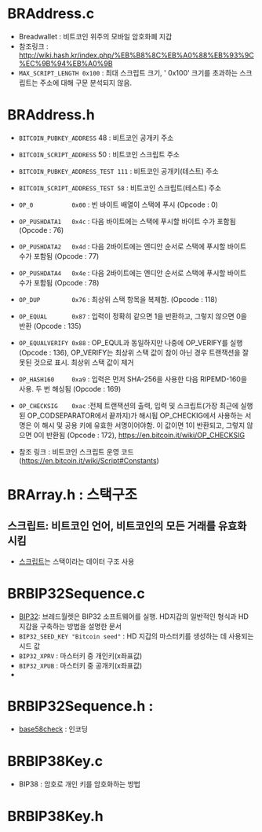 # BRAddress.c
- Breadwallet : 비트코인 위주의 모바일 암호화폐 지갑
- 참조링크 : http://wiki.hash.kr/index.php/%EB%B8%8C%EB%A0%88%EB%93%9C%EC%9B%94%EB%A0%9B 
- `MAX_SCRIPT_LENGTH 0x100` : 최대 스크립트 크기, ' 0x100' 크기를 초과하는 스크립트는 주소에 대해 구문 분석되지 않음.

# BRAddress.h
- `BITCOIN_PUBKEY_ADDRESS`      48 : 비트코인 공개키 주소
- `BITCOIN_SCRIPT_ADDRESS`      50 : 비트코인 스크립트 주소
- `BITCOIN_PUBKEY_ADDRESS_TEST 111` : 비트코인 공개키(테스트) 주소
- `BITCOIN_SCRIPT_ADDRESS_TEST 58` : 비트코인 스크립트(테스트) 주소

 
- `OP_0           0x00` : 빈 바이트 배열이 스택에 푸시 (Opcode : 0)
- `OP_PUSHDATA1   0x4c` : 다음 바이트에는 스택에 푸시할 바이트 수가 포함됨 (Opcode : 76)
- `OP_PUSHDATA2   0x4d` : 다음 2바이트에는 엔디안 순서로 스택에 푸시할 바이트 수가 포함됨 (Opcode : 77)
- `OP_PUSHDATA4   0x4e` : 다음 2바이트에는 엔디안 순서로 스택에 푸시할 바이트 수가 포함됨 (Opcode : 78)
- `OP_DUP         0x76` : 최상위 스택 항목을 복제함. (Opcode : 118)
- `OP_EQUAL       0x87` : 입력이 정확히 같으면 1을 반환하고, 그렇지 않으면 0을 반환 (Opcode : 135)
- `OP_EQUALVERIFY 0x88` : OP_EQUL과 동일하지만 나중에 OP_VERIFY를 실행 (Opcode : 136), OP_VERIFY는 최상위 스택 값이 참이 아닌 경우 트랜잭션을 잘못된 것으로 표시. 최상위 스택 값이 제거
- `OP_HASH160     0xa9` : 입력은 먼저 SHA-256을 사용한 다음 RIPEMD-160을 사용. 두 번 해싱됨 (Opcode : 169)
- `OP_CHECKSIG    0xac` :전체 트랜잭션의 출력, 입력 및 스크립트(가장 최근에 실행된 OP_CODSEPARATOR에서 끝까지)가 해시됨 
OP_CHECKIG에서 사용하는 서명은 이 해시 및 공용 키에 유효한 서명이어야함. 이 값이면 1이 반환되고, 그렇지 않으면 0이 반환됨 (Opcode : 172),  https://en.bitcoin.it/wiki/OP_CHECKSIG 

- 참조 링크 : 비트코인 스크립트 운영 코드(https://en.bitcoin.it/wiki/Script#Constants)
# BRArray.h : 스택구조
## 스크립트: 비트코인 언어, 비트코인의 모든 거래를 유효화 시킴
- [스크립트](https://www.banksalad.com/contents/%EC%89%BD%EA%B2%8C-%EC%84%A4%EB%AA%85%ED%95%98%EB%8A%94-%EB%B8%94%EB%A1%9D%EC%B2%B4%EC%9D%B8-%EB%B9%84%ED%8A%B8%EC%BD%94%EC%9D%B8%EC%9D%98-%EC%96%B8%EC%96%B4-%EC%8A%A4%ED%81%AC%EB%A6%BD%ED%8A%B8-Script-eL4zP)는 스택이라는 데이터 구조 사용 


# BRBIP32Sequence.c
- [BIP32](http://wiki.hash.kr/index.php/BIP32): 브레드월렛은 BIP32 소프트웨어를 실행. HD지갑의 일반적인 형식과 HD지갑을 구축하는 방법을 설명한 문서
- `BIP32_SEED_KEY "Bitcoin seed"` : HD 지갑의 마스터키를 생성하는 데 사용되는 시드 값
- `BIP32_XPRV` : 마스터키 중 개인키(x좌표값)
- `BIP32_XPUB` : 마스터키 중 공개키(x좌표값)
- 
# BRBIP32Sequence.h : 
- [base58check](https://en.bitcoin.it/wiki/Base58Check_encoding) : 인코딩



# BRBIP38Key.c
- BIP38 : 암호로 개인 키를 암호화하는 방법

# BRBIP38Key.h
